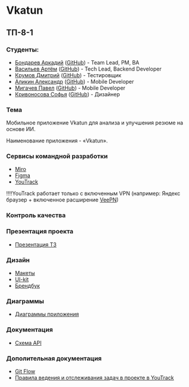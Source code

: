 # Vkatun

## ТП-8-1

### Студенты:
- [Бондарев Аркадий](https://vk.com/kunidza) ([GitHub](https://github.com/CalmEnot)) - Team Lead, PM, BA
- [Васильев Артём](https://vk.com/basil0ne) ([GitHub](https://github.com/mxnmiraii)) - 	Tech Lead, Backend Developer
- [Крумов Дмитрий](https://vk.com/dkrumov) ([GitHub](https://github.com/DmitriiKr991)) - Тестировщик
- [Аликин Александр](https://vk.com/elovelovelov) ([GitHub](https://github.com/AlejandroAlikin)) - Mobile Developer
- [Мигачев Павел](https://vk.com/pasheeek) ([GitHub](https://github.com/Emmys0n)) - Mobile Developer
- [Кривоносова Софья](https://vk.com/sourlsweety) ([GitHub](https://github.com/sourlsweety)) - Дизайнер

### Тема
Мобильное приложение Vkatun для анализа и улучшения резюме на основе ИИ.

Наименование приложения - «Vkatun».

### Сервисы командной разработки
  - [Miro](https://miro.com/app/board/uXjVIZbfiP8=/?share_link_id=647696783087)
  - [Figma](https://www.figma.com/design/0OOxRgldXLFqAwFYJGFBdw/Untitled?node-id=1-4237&t=wZMH8RiMSeA4Ttob-0)
  - [YouTrack](https://codenest.youtrack.cloud/projects/0-1)

‼️‼️YouTrack работает только с включенным VPN (например: Яндекс браузер + включенное расширение [VeePN](https://chromewebstore.google.com/detail/бесплатный-vpn-для-chrome/majdfhpaihoncoakbjgbdhglocklcgno))

### Контроль качества

### Презентация проекта
- [Презентация ТЗ]()

### Дизайн
- [Макеты](https://www.figma.com/design/0OOxRgldXLFqAwFYJGFBdw/Vkatun-Design?node-id=0-1&p=f&t=iyzrD3cHKnuMCknF-0)
- [UI-kit](https://www.figma.com/design/0OOxRgldXLFqAwFYJGFBdw/Vkatun-Design?node-id=254-73&p=f&t=XRd87ECZqD4rgfUQ-0)
- [Брендбук](https://www.figma.com/design/0OOxRgldXLFqAwFYJGFBdw/Vkatun-Design?node-id=333-447&p=f&t=wHDNTzDABKBTHcAA-0)

### Диаграммы
- [Диаграммы приложения](https://miro.com/app/board/uXjVIZbfiP8=/)

### Документация
- [Схема API](https://editor.swagger.io/?url=https://gist.githubusercontent.com/mxnmiraii/2a2d079f3c8b6a31c9ab8a21cb4f0154/raw/ce795c8814f8c2e2de2ad939d3f3e73d6b95064d/swagger.yaml)

### Дополительная документация

- [Git Flow](https://codenest.youtrack.cloud/articles/VN-A-20/Git-Flow)
- [Правила ведения и отслеживания задач в проекте в YouTrack](https://codenest.youtrack.cloud/articles/VN-A-4/Pravila-vedeniya-i-otslezhivaniya-zadach-v-proekte)
